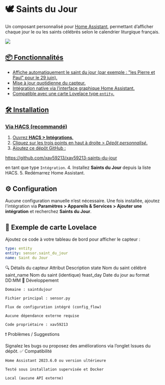 # 🕊️ Saints du Jour

Un composant personnalisé pour [Home Assistant](https://www.home-assistant.io), permettant d’afficher chaque jour le ou les saints célébrés selon le calendrier liturgique français.

<a href="https://www.buymeacoffee.com/xav59213"> <img src="https://img.buymeacoffee.com/button-api/?text=xav59213&emoji=&slug=xav59213&button_colour=5F7FFF&font_colour=ffffff&font_family=Cookie&outline_colour=000000&coffee_colour=FFDD00" /> 


## 📦 Fonctionnalités

- Affiche automatiquement le saint du jour (par exemple : "les Pierre et Paul" pour le 29 juin).
- Mise à jour quotidienne du capteur.
- Intégration native via l’interface graphique Home Assistant.
- Compatible avec une carte Lovelace type `entity`.

## 🛠️ Installation

### Via HACS (recommandé)

1. Ouvrez **HACS > Intégrations**.
2. Cliquez sur les trois points en haut à droite > *Dépôt personnalisé*.
3. Ajoutez ce dépôt GitHub :  

https://github.com/xav59213/xav59213-saints-du-jour

en tant que type `Intégration`.
4. Installez **Saints du Jour** depuis la liste HACS.
5. Redémarrez Home Assistant.

## ⚙️ Configuration

Aucune configuration manuelle n’est nécessaire. Une fois installée, ajoutez l'intégration via **Paramètres > Appareils & Services > Ajouter une intégration** et recherchez **Saints du Jour**.

## 🧾 Exemple de carte Lovelace

Ajoutez ce code à votre tableau de bord pour afficher le capteur :

```yaml
type: entity
entity: sensor.saint_du_jour
name: Saint du Jour
```
🔍 Détails du capteur
Attribut	Description
state	Nom du saint célébré
saint_name	Nom du saint (identique)
feast_day	Date du jour au format DD:MM
🚀 Développement

    Domaine : saintdujour

    Fichier principal : sensor.py

    Flux de configuration intégré (config_flow)

    Aucune dépendance externe requise

    Code propriétaire : xav59213

❗ Problèmes / Suggestions

Signalez les bugs ou proposez des améliorations via l’onglet Issues du dépôt.
✅ Compatibilité

    Home Assistant 2023.6.0 ou version ultérieure

    Testé sous installation supervisée et Docker

    Local (aucune API externe)
